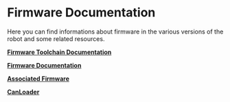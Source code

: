 # Firmware Documentation
Here you can find informations about firmware in the various versions of the robot and some related resources.

[**Firmware Toolchain Documentation**](./fw_toolchain/index.md)

[**Firmware Documentation**](./firmware/firmware.md)

[**Associated Firmware**](./associated-firmware/associated-firmware.md)

[**CanLoader**](./canLoader/canLoader.md)







